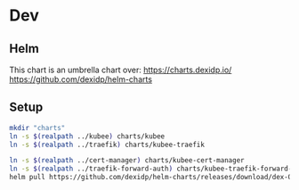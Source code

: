 # Dev

## Helm

This chart is an umbrella chart over:
https://charts.dexidp.io/
https://github.com/dexidp/helm-charts

## Setup

```bash
mkdir "charts"
ln -s $(realpath ../kubee) charts/kubee
ln -s $(realpath ../traefik) charts/kubee-traefik

ln -s $(realpath ../cert-manager) charts/kubee-cert-manager
ln -s $(realpath ../traefik-forward-auth) charts/kubee-traefik-forward-auth
helm pull https://github.com/dexidp/helm-charts/releases/download/dex-0.20.0/dex-0.20.0.tgz -d charts --untar
```